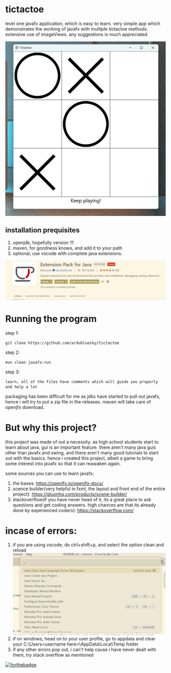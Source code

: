 # tictactoe

level one javafx application, which is easy to learn. very simple app which demonstrates the working of javafx with multiple 
tictactoe methods. extensive use of imageViews. any suggestions is much appreciated.

![image 1](/sc2.png)

## installation prequisites
1. openjdk, hopefully version 11
2. maven, for goodness knows, and add it to your path
3. optional, use vscode with complete java extensions.

![image 2](/sc1.png)


# Running the program
step 1:
```
git clone https://github.com/ardubluesky/tictactoe
```

step 2:

```
mvn clean javafx:run
```

step 3:

```
learn, all of the files have comments which will guide you properly and help a lot
```

packaging has been difficult for me as jdks have started to pull out javafx, hence i will try to put a zip file in the releases. maven will take care of openjfx download.


# But why this project?
this project was made of out a necessity. as high school students start to learn about java, gui is an important feature. there aren't many java guis other than javafx and swing, and there aren't many good tutorials to start out with the basics. hence i created this project, albeit a game to bring some interest into javafx so that it can reawaken again.

some sources you can use to learn javafx:
1. the bases: https://openjfx.io/openjfx-docs/
2. scence builder(very helpful in fxml, the layout and front end of the entire project): https://gluonhq.com/products/scene-builder/
3. stackoverflow(if you have never head of it, its a great place to ask questions and get coding answers. high chances are that its already done by experienced coders): https://stackoverflow.com/

# incase of errors:
1. if you are using vscode, do ctrl+shift+p, and select the option clean and reload 
![image 2](/sc3.png)
2. if on windows, head on to your user profile, go to appdata and clear your C:\Users\<username here>\AppData\Local\Temp folder
3. if any other errors pop out, i can't help cause i have never dealt with them, try stack overflow as mentioned

[![forthebadge](https://forthebadge.com/images/badges/built-with-love.svg)](https://forthebadge.com)
